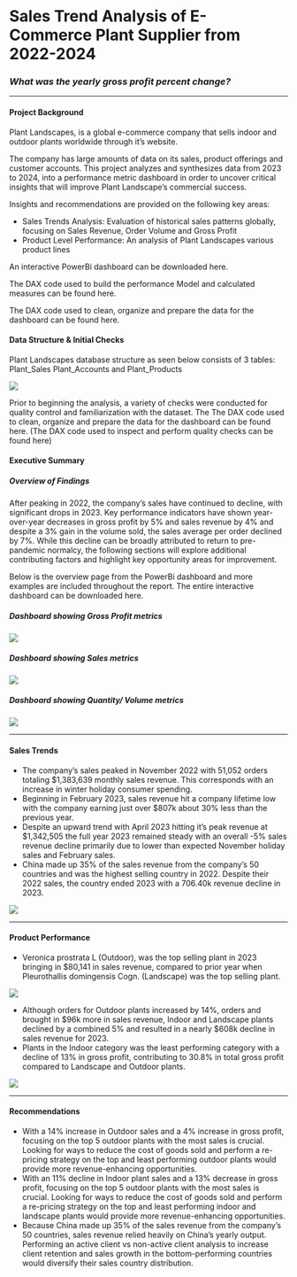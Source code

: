 # Sales Trend Analysis of E-Commerce Plant Supplier from 2022-2024 

### _What was the yearly gross profit percent change?_
---

#### Project Background
Plant Landscapes, is a global e-commerce company that sells indoor and outdoor plants worldwide through it’s website.

The company has large amounts of data on its sales, product offerings and customer accounts. This project analyzes and synthesizes data from 2023 to 2024, into a performance metric dashboard in order to uncover critical insights that will improve Plant Landscape’s commercial success. 

Insights and recommendations are provided on the following key areas:

- Sales Trends Analysis: Evaluation of historical sales patterns  globally, focusing on Sales Revenue, Order Volume and Gross Profit
- Product Level Performance: An analysis of Plant Landscapes various product lines

An interactive PowerBi dashboard can be downloaded here.

The DAX code used to build the performance Model and calculated measures can be found here.

The DAX code used to clean, organize and prepare the data for the dashboard can be found here.  

#### Data Structure & Initial Checks
Plant Landscapes database structure as seen below consists of 3 tables:  Plant_Sales Plant_Accounts and Plant_Products

<img src="images/Plant_ERD .png">

Prior to beginning the analysis, a variety of checks were conducted for quality control and familiarization with the dataset. The The DAX code used to clean, organize and prepare the data for the dashboard can be found here. (The DAX code used to inspect and perform quality checks can be found here)

#### Executive Summary

##### Overview of Findings

After peaking in 2022, the company’s sales have continued to decline, with significant drops in 2023. Key performance indicators have shown year-over-year decreases in gross profit by 5% and sales revenue by 4% and despite a 3% gain in the volume sold, the sales average per order declined by 7%. While this decline can be broadly attributed to return to pre-pandemic normalcy, the following sections will explore additional contributing factors and highlight key opportunity areas for improvement.

Below is the overview page from the PowerBi dashboard and more examples are included throughout the report. The entire interactive dashboard can be downloaded here.


##### Dashboard showing Gross Profit metrics

<img src="images/Plant_Grossprofit_DAshboard.png">

##### Dashboard showing Sales metrics

<img src="images/Plant_Sales_Dashboard.png">

##### Dashboard showing Quantity/ Volume metrics

<img src="images/Plant_Quantity_Dashboard.png">

---
#### Sales Trends
* The company’s sales peaked in November 2022 with 51,052 orders totaling $1,383,639 monthly sales revenue. This corresponds with an increase in winter holiday consumer spending.
* Beginning in February 2023, sales revenue hit a company lifetime low with the company earning just over $807k about 30% less than the previous year.
* Despite an upward trend with April 2023 hitting it’s peak revenue at $1,342,505 the full year 2023 remained steady with an overall -5% sales revenue decline primarily due to lower than expected November holiday sales and February sales.
* China made up 35% of the sales revenue from the company’s 50 countries and was the highest selling country in 2022. Despite their 2022 sales, the country ended 2023 with a 706.40k revenue decline in 2023.

<img src="images/Plant_Country_Analysis.png">

---
#### Product Performance
* Veronica prostrata L (Outdoor), was the top selling plant in 2023 bringing in $80,141 in sales revenue, compared to prior year when Pleurothallis domingensis Cogn. (Landscape) was the top selling plant. 

<img src="images/Plant_Top_5_Plants.png"/>

* Although orders for Outdoor plants increased by 14%, orders and brought in $96k more in sales revenue, Indoor and Landscape plants declined by a combined 5% and resulted in a nearly $608k decline in sales revenue for 2023.
* Plants in the Indoor category was the least performing category with a decline of 13% in gross profit, contributing to 30.8% in total gross profit compared to Landscape and Outdoor plants.

<img src="images/Plant_Category_Analysis.png"/>

---
#### Recommendations

* With a 14% increase in Outdoor sales and a 4% increase in gross profit, focusing on the top 5 outdoor plants with the most sales is crucial. Looking for ways to reduce the cost of goods sold and perform a re-pricing strategy on the top and least performing outdoor plants would provide more revenue-enhancing opportunities.
* With an 11% decline in Indoor plant sales and a 13% decrease in gross profit, focusing on the top 5 outdoor plants with the most sales is crucial. Looking for ways to reduce the cost of goods sold and perform a re-pricing strategy on the top and least performing indoor and landscape plants would provide more revenue-enhancing opportunities.
* Because China made up 35% of the sales revenue from the company’s 50 countries, sales revenue relied heavily on China’s yearly output. Performing an active client vs non-active client analysis to increase client retention and sales growth in the bottom-performing countries would diversify their sales country distribution.
